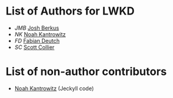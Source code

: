 # List of Authors for LWKD

* *JMB* [Josh Berkus](https://github.com/jberkus)
* *NK* [Noah Kantrowitz](https://github.com/coderanger)
* *FD* [Fabian Deutch](https://github.com/fabiand)
* *SC* [Scott Collier](https://github.com/scollier)

# List of non-author contributors

* [Noah Kantrowitz](https://github.com/coderanger) (Jeckyll code)
